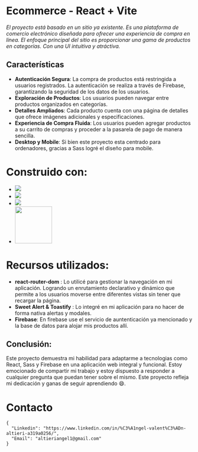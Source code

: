 # Ecommerce - React + Vite

*El proyecto está basado en un sitio ya existente. Es una plataforma de comercio electrónico diseñada para ofrecer una experiencia de compra  en línea. El enfoque principal del sitio es proporcionar una  gama de productos en categorías. Con una UI intuitiva y atráctiva.*

## Características

- **Autenticación Segura**:
La compra de productos está restringida a usuarios registrados. La autenticación se realiza a través de Firebase, garantizando la seguridad de los datos de los usuarios.
- **Exploración de Productos**: Los usuarios pueden navegar entre productos organizados en categorías. 
- **Detalles Ampliados**: Cada producto cuenta con una página de detalles que ofrece imágenes adicionales y especificaciones.
- **Experiencia de Compra Fluida**:
Los usuarios pueden agregar productos a su carrito de compras y proceder a la pasarela de pago de manera sencilla. 
- **Desktop y Mobile**:
Si bien este proyecto esta centrado para ordenadores, gracias a Sass logré el diseño para mobile.

# Construido con: 
* <img src="https://img.shields.io/badge/React-087ea4?style=for-the-badge&logo=React&logoColor=white">
* <img src="https://img.shields.io/badge/Vite-8f6efe?style=for-the-badge&logo=Vite&logoColor=white">
* <img src="https://img.shields.io/badge/Sass-cf649a?&style=for-the-badge&logo=Sass3&logoColor=white">
* <img src="https://img.shields.io/badge/Firebase-FFCA28?style=flat-square&logo=firebase&logoColor=black" width= 100px>
>

# Recursos utilizados:
- **react-router-dom** : Lo utilicé para gestionar la navegación en mi aplicación. Logrando un enrutamiento declarativo y dinámico que permite a los usuarios moverse entre diferentes vistas sin tener que recargar la página. 
- **Sweet Alert & Toastify** : Lo integré en mi aplicación para no hacer de forma nativa alertas y modales.
- **Firebase**: En firebase use el servicio de auntenticación ya mencionado y la base de datos para alojar mis productos allí.

## Conclusión: 
Este proyecto demuestra mi habilidad para adaptarme a tecnologias como React, Sass y Firebase en una aplicación web integral y funcional. Estoy emocionado de compartir mi trabajo y estoy dispuesto a responder a cualquier pregunta que puedan tener sobre el mismo. Este proyecto refleja mi dedicación y ganas de seguir aprendiendo 😄.

# Contacto

```
{
  "Linkedin": "https://www.linkedin.com/in/%C3%A1ngel-valent%C3%ADn-altieri-a319a0256/",
  "Email": "altieriangel1@gmail.com"
} 
```
